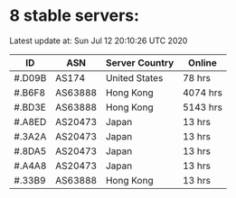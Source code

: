 # 8 stable servers:

Latest update at: Sun Jul 12 20:10:26 UTC 2020

| ID | ASN | Server Country | Online |
| -- | --- | -------------- | ------ |
| #.D09B | AS174 | United States | 78 hrs |
| #.B6F8 | AS63888 | Hong Kong | 4074 hrs |
| #.BD3E | AS63888 | Hong Kong | 5143 hrs |
| #.A8ED | AS20473 | Japan | 13 hrs |
| #.3A2A | AS20473 | Japan | 13 hrs |
| #.8DA5 | AS20473 | Japan | 13 hrs |
| #.A4A8 | AS20473 | Japan | 13 hrs |
| #.33B9 | AS63888 | Hong Kong | 13 hrs |

